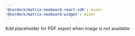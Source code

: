 ```yaml
---
'@nordeck/matrix-neoboard-react-sdk': minor
'@nordeck/matrix-neoboard-widget': minor
---
```


Add placeholder for PDF export when image is not available
